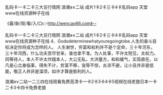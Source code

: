 乱码卡一卡二卡三大豆行情网
浪潮a∨二站
成片1卡2卡三卡4卡乱码app
天堂www在线资源种子在线


《最/新/观/看/入/口👉http://wencao66.com》--

乱码卡一卡二卡三大豆行情网
浪潮a∨二站
成片1卡2卡三卡4卡乱码app
天堂www在线资源种子在线
	4、Godsdeterminewhatyouregoingtobe.人生的奋斗目标决定你将成为怎样的人。
人生谢世，穷富和权利并不是个定命，三十年河东，三十年河西，什么功夫苦尽甘来，谁也拿不准。为人处事，不许太短见，太权力。同等待人，本人不许太作践本人，大公无私，大洪量方，和和缓气，实简直在，以凡是心立身临事，得失不计，贫富不移，宠辱不惊，炎凉不避，让小丑并非是低能，敬正人并非是溜须，如许才算是胜利的人。





浪潮a∨二站一二三四在线观看免费高清卡一卡2卡3卡4卡5视频在线老狼日本一卡二卡3卡四卡免费老狼
